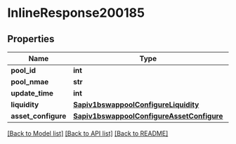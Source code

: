 # InlineResponse200185

## Properties
Name | Type | Description | Notes
------------ | ------------- | ------------- | -------------
**pool_id** | **int** |  | 
**pool_nmae** | **str** |  | 
**update_time** | **int** |  | 
**liquidity** | [**Sapiv1bswappoolConfigureLiquidity**](Sapiv1bswappoolConfigureLiquidity.md) |  | 
**asset_configure** | [**Sapiv1bswappoolConfigureAssetConfigure**](Sapiv1bswappoolConfigureAssetConfigure.md) |  | 

[[Back to Model list]](../README.md#documentation-for-models) [[Back to API list]](../README.md#documentation-for-api-endpoints) [[Back to README]](../README.md)

